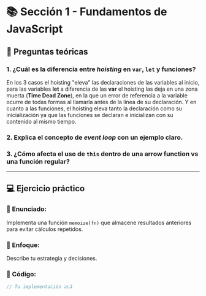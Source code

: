 # 📚 Sección 1 - Fundamentos de JavaScript

## 🧠 Preguntas teóricas

### 1. ¿Cuál es la diferencia entre *hoisting* en `var`, `let` y funciones?
En los 3 casos el hoisting "eleva" las declaraciones de las variables al inicio, para las variables **let** a diferencia de las **var** el hoisting las deja en una zona muerta (**Time Dead Zone**), en la que un error de referencia a la variable ocurre de todas formas al llamarla antes de la línea de su declaración. Y en cuanto a las funciones, el hoisting eleva tanto la declaración como su inicialización ya que las funciones se declaran e inicializan con su contenido al mismo tiempo.

### 2. Explica el concepto de *event loop* con un ejemplo claro.

### 3. ¿Cómo afecta el uso de `this` dentro de una arrow function vs una función regular?

---

## 💻 Ejercicio práctico

### 🔹 Enunciado:
Implementa una función `memoize(fn)` que almacene resultados anteriores para evitar cálculos repetidos.

### 🔹 Enfoque:
Describe tu estrategia y decisiones.

### 🔹 Código:
```js
// Tu implementación acá
